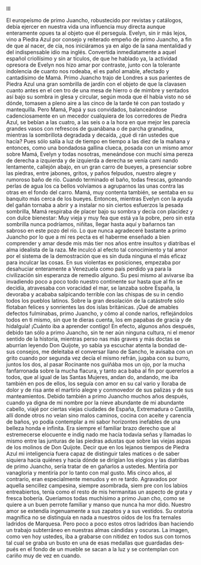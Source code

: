  III


El europeísmo de primo Juancho, robustecido por revistas y catálogos, debía
ejercer en nuestra vida una influencia muy directa aunque enteramente opues­
ta al objeto que él perseguía. Evelyn, sin ir más lejos, vino a Piedra Azul por
consejo y reiterado empeño de primo Juancho, a fin de que al nacer, de­
cía, nos iniciáramos ya en algo de la sana mentalidad y del indispensable idio­
ma inglés. Convertida inmediatamente a aquel español criollísimo y sin ar­
tículos, de que he hablado ya, la actividad opresora de Evelyn nos hizo amar
por contraste, junto con la tolerante indolencia de cuanto nos rodeaba, el es­
pañol amable, afectado y cantadísimo de Mamá.
 Primo Juancho trajo de Londres a sus parientes de Piedra Azul una gran
sombrilla de jardín con el objeto de que la clavasen cuanto antes en el cen­
tro de una mesa de hierro o de mimbre y sentados así bajo su sombra in­
glesa y circular, según moda que él había visto no sé dónde, tomasen a pleno
aire a las cinco de la tarde té con pan tostado y mantequilla. Pero Mamá, Papá
y sus convidados, balanceándose cadenciosamente en un mecedor cualquiera
de los corredores de Piedra Azul, se bebían a las cuatro, a las seis o a la
hora en que mejor les parecía grandes vasos con refrescos de guanábana o
de parcha granadina, mientras la sombrillota degradada y decaída, ¿qué di­
rán ustedes que hacía? Pues sólo salía a luz de tiempo en tiempo a las diez
de la mañana y entonces, como una bondadosa gallina clueca, posada con un
mismo amor sobre Mamá, Evelyn y todas nosotras, meneándose con muchí­
sima pereza de derecha a izquierda y de izquierda a derecha se venía cami­
nando lentamente, callejón abajo, en un gran carro de bueyes, a presenciar
sobre las piedras, entre jabones, gritos, y paños felpudos, nuestro alegre y
rumoroso baño de río.
 Cuando terminado el baño, todas frescas, goteando perlas de agua los ca­
bellos volvíamos a agruparnos las unas contra las otras en el fondo del carro.
 Mamá, muy contenta también, se sentaba en su banquito más cerca de los
bueyes. Entonces, mientras Evelyn con la ayuda del gañán tornaba a abrir y
 a instalar no sin ciertos esfuerzos la pesada sombrilla, Mamá respiraba de
placer bajo su sombra y decía con placidez y con dulce bienestar:
 Muy vieja y muy fea que está ya la pobre, pero sin esta sombrilla nunca
 podríamos, niñitas, llegar hasta aquí y bañarnos tan sabroso en este pozo
 del río.
 Lo que nunca agradeceré bastante a primo Juancho por lo que a mí res­
pecta es el haberme enseñado a bien comprender y amar desde mis más tier­
nos años entre insultos y diatribas el alma idealista de la raza. Me inculcó
al efecto tal conocimiento y tal amor por el sistema de la demostración que
es sin duda ninguna el más eficaz para inculcar las cosas. En sus violentas ex­
posiciones, empezaba por desahuciar enteramente a Venezuela como país
perdido ya para la civilización sin esperanza de remedio alguno. Su pesi­
mismo al avivarse iba invadiendo poco a poco todo nuestro continente sur
hasta que al fin se decidía, atravesaba con voracidad el mar, se lanzaba sobre
España, la devoraba y acababa salpicando terrible con las chispas de su in­
cendio todos los pueblos latinos. Sobre la gran desolación de la catástrofe
sólo flotaban felices y sonrientes las dos islas británicas.
 ¡Qué de amables defectos fulminabas, primo Juancho, y cómo al conde­
narlos, reflejándolos todos en ti mismo, sin que te dieras cuenta, los em­
papabas de gracia y de hidalguía! ¡Cuánto iba a aprender contigo!
 En efecto, algunos años después, debido tan sólo a primo Juancho, sin te­
ner aún ninguna cultura, ni el menor sentido de la historia, mientras perso­
nas más graves y más doctas se aburrían leyendo Don Quijote, yo sabía ya
escuchar atenta la bondad de-sus consejos, me deleitaba el conversar llano
de Sancho, le avisaba con un grito cuando por segunda vez decía el mismo
refrán, jugaba con su burro, juntos los dos, al pasar Rocinante nos guiñába­
mos un ojo, por la mucha fanfarronada sobre la mucha flacura, y tanto aca­
baba al fin por quererlos a todos, que al igual de las Santas Mujeres, andan­
do, andando, me iba también en pos de ellos, los seguía con amor en su cal­
vario y lloraba de dolor y de risa ante el martirio alegre y conmovedor de
sus palizas y de sus manteamientos.
 Debido también a primo Juancho muchos años después, cuando ya digna
de mi nombre por la nieve abundante de mi abundante cabello, viajé por
ciertas viejas ciudades de España, Extremadura o Castilla, allí donde otros
no veían sino malos caminos, cocina con aceite y carencia de baños, yo podía
contemplar a mi sabor horizontes inefables de una belleza honda e infinita.
Era siempre el familiar brazo derecho que al estremecerse elocuente e indig­
nado me hacía todavía señas y llamadas lo mismo entre las junturas de las
piedras adustas que sobre las viejas aspas de los molinos de Don Quijote.
 Decir que en los lejanos tiempos de Piedra Azul mi inteligencia fuera capaz
de distinguir tales matices o de saber siquiera hacia quiénes y hacia dónde
se dirigían los elogios y las diatribas de primo Juancho, sería tratar de en­
gañarlos a ustedes. Mentiría por vanagloria y mentiría por lo tanto con mal
gusto. Mis cinco años, al contrario, eran especialmente menudos y en re­
tardo. Agravados por aquella sencillez campesina, siempre asombrada, siem­
pre con los labios entreabiertos, tenía como el resto de mis hermanitas un
aspecto de grata y fresca bobería. Queríamos todas muchísimo a primo Juan­
cho, como se quiere a un buen perrote familiar y manso que nunca ha mor­
dido. Nuestro amor se extendía ingenuamente a sus zapatos y a sus vestidos.
 Su oratoria magnífica no se distinguía en nada a nuestros oídos de los fra­
ternales ladridos de Marquesa. Pero poco a poco estos otros ladridos iban
haciendo un trabajo subterráneo en nuestras almas cándidas y oscuras. La
imagen, como ven hoy ustedes, iba a grabarse con nitidez en todos sus con­
tornos tal cual se graba un busto en una de esas medallas que guardadas des­
pués en el fondo de un mueble se sacan a la luz y se contemplan con cariño
muy de vez en cuando.

